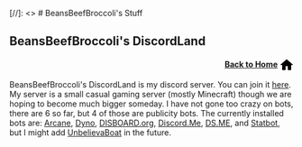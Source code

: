 [//]: <> # BeansBeefBroccoli's Stuff

<head> <link rel="icon" type="image/png" sizes="36x36" href="/favicons/android-chrome-36x36.png"> <link rel="icon" type="image/png" sizes="48x48" href="/favicons/android-chrome-48x48.png"> <link rel="icon" type="image/png" sizes="72x72" href="/favicons/android-chrome-72x72.png"> <link rel="icon" type="image/png" sizes="96x96" href="/favicons/android-chrome-96x96.png"> <link rel="icon" type="image/png" sizes="144x144" href="/favicons/android-chrome-144x144.png"> <link rel="icon" type="image/png" sizes="192x192" href="/favicons/android-chrome-192x192.png"> <link rel="icon" type="image/png" sizes="256x192" href="/favicons/android-chrome-256x256.png"> <link rel="icon" type="image/png" sizes="384x384" href="/favicons/android-chrome-384x384.png"> <link rel="icon" type="image/png" sizes="512x512" href="/favicons/android-chrome-512x512.png"> <link rel="icon" type="image/png" sizes="512x512" href="/favicons/android-icon-36x36.png"> <link rel="apple-touch-icon" type="image/png" sizes="60x60" href="/favicons/apple-icon-60x60.png"> <link rel="apple-touch-icon" type="image/png" sizes="72x72" href="/favicons/apple-icon-72x72.png"> <link rel="apple-touch-icon" type="image/png" sizes="76x76" href="/favicons/apple-icon-76x76.png"> <link rel="apple-touch-icon" type="image/png" sizes="114x114" href="/favicons/apple-icon-114x114.png"> <link rel="apple-touch-icon" type="image/png" sizes="120x120" href="/favicons/apple-icon-120x120.png"> <link rel="apple-touch-icon" type="image/png" sizes="152x152" href="/favicons/apple-icon-152x152.png"> <link rel="apple-touch-icon" type="image/png" sizes="180x180" href="/favicons/apple-icon-180x180.png"> <link rel="apple-touch-icon" type="image/png" sizes="57x57" href="/favicons/apple-touch-icon-57x57.png"> <link rel="apple-touch-icon" type="image/png" sizes="60x60" href="/favicons/apple-touch-icon-60x60.png"> <link rel="apple-touch-icon" type="image/png" sizes="72x72" href="/favicons/apple-touch-icon-72x72.png"> <link rel="apple-touch-icon" type="image/png" sizes="76x76" href="/favicons/apple-touch-icon-76x76.png"> <link rel="apple-touch-icon" type="image/png" sizes="120x120" href="/favicons/apple-touch-icon-120x120.png"> <link rel="apple-touch-icon" type="image/png" sizes="144x144" href="/favicons/apple-touch-icon-144x144.png"> <link rel="apple-touch-icon" type="image/png" sizes="152x152" href="/favicons/apple-touch-icon-152x152.png"> <link rel="apple-touch-icon" type="image/png" sizes="180x180" href="/favicons/apple-touch-icon-180x180.png"> <link rel="apple-touch-icon" type="image/png" sizes="57x57" href="/favicons/apple-touch-icon.png"> <meta name="msapplication-config" content="/favicons/browserconfig.xml"> <link rel="icon" type="image/png" sizes="16x16" href="/favicons/favicon-16x16.png"> <link rel="icon" type="image/png" sizes="32x32" href="/favicons/favicon-32x32.png"> <link rel="icon" type="image/png" sizes="96x96" href="/favicons/favicon-96x96.png"> <link rel="shortcut icon" href="/favicons/favicon.ico"> <meta name="msapplication-TileImage" content="/favicons/ms-icon-144x144.png"> <link rel="mask-icon" color="#000000" href="/favicons/safari-pinned-tab.svg"> <link rel="manifest" href="/favicons/site.webmanifest"> <meta name="msapplication-TileColor" content="#ffffff"> <meta name="theme-color" content="#ffffff"> </head>

## BeansBeefBroccoli's DiscordLand

<p align="right"><a href="/"><b>Back to Home</b></a> <img src="/images/home.png" alt="Home" width="24" height="24" style="vertical-align:middle"></p>

BeansBeefBroccoli's DiscordLand is my discord server. You can join it [here](https://discord.gg/4yfdME5QjC).<br>
My server is a small casual gaming server (mostly Minecraft) though we are hoping to become much bigger someday. I have not gone too crazy on bots, there are 6 so far, but 4 of those are publicity bots. The currently installed bots are: [Arcane](https://arcane.bot), [Dyno](https://dyno.gg), [DISBOARD.org](https://disboard.org), [Discord.Me](https://discord.me), [DS.ME](https://discords.com), and [Statbot](https://statbot.net), but I might add [UnbelievaBoat](https://unbelievaboat.com) in the future.

